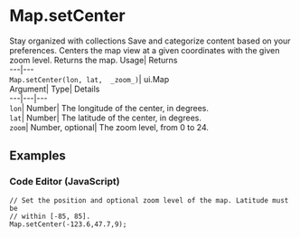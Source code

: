  
#  Map.setCenter 
Stay organized with collections  Save and categorize content based on your preferences. 
Centers the map view at a given coordinates with the given zoom level. 
Returns the map.
Usage| Returns  
---|---  
`Map.setCenter(lon, lat,  _zoom_)`| ui.Map  
Argument| Type| Details  
---|---|---  
`lon`| Number| The longitude of the center, in degrees.  
`lat`| Number| The latitude of the center, in degrees.  
`zoom`| Number, optional| The zoom level, from 0 to 24.  
## Examples
### Code Editor (JavaScript)
```
// Set the position and optional zoom level of the map. Latitude must be
// within [-85, 85].
Map.setCenter(-123.6,47.7,9);
```

